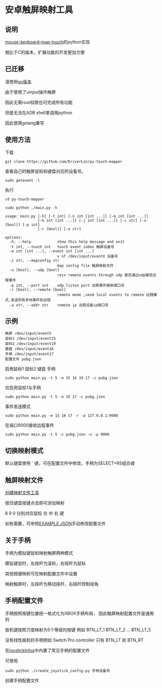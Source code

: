 # 安卓触屏映射工具
## 说明
[mouse-keyboard-map-touch](https://github.com/DriverLin/mouse-keyboard-map-touch)的python实现

相比于C的版本，扩展功能的开发更加方便

## 已迁移

请使用[go版本](https://github.com/DriverLin/py-touch-mapper)

由于使用了uinput操作触屏

因此无需root权限也可完成所有功能

但是无法在ADB shell里调用python

因此使用golang重写

## 使用方法

下载
```
git clone https://github.com/DriverLin/py-touch-mapper
```
查看自己的触屏鼠标和键盘对应的设备号。
```
sudo getevent -l
```
执行
```
cd py-touch-mapper

sudo python ./main.py -h

usage: main.py [-h] [-t int] [-n int [int ...]] [-m int [int ...]]
               [-k int [int ...]] [-j int [int ...]] [-c str] [-u [bool]] [-p int]
               [-r [bool]] [-a str]

options:
  -h, --help            show this help message and exit
  -t int, --touch int   touch event index 触屏设备号
  -e int [int ...], --event int [int ...]
                        x of /dev/input/eventX 设备号
  -c str, --mapconfig str
                        map config file 触屏映射文件
  -u [bool], --udp [bool]
                        recv remote events through udp 是否通过udp接受远程事件
  -p int, --port int    udp listen port 远程事件接收端口号
  -r [bool], --remote [bool]
                        remote mode ,send local events to remote 远程模式,发送所有本地事件到远程
  -a str, --addr str    remote ip 远程设备ip端口号

```
## 示例

```
触屏 /dev/input/event5
鼠标1 /dev/input/event15
鼠标2 /dev/input/event19
键盘 /dev/input/event16
手柄 /dev/input/event17
配置文件 pubg.json 
```
启用鼠标1 鼠标2 键盘 手柄
```
sudo python main.py -t 5 -e 15 16 19 17 -c pubg.json  
```
仅启用鼠标1与手柄
```
sudo python main.py -t 5 -e 15 17 -c pubg.json  
```
事件发送模式
```
sudo python main.py -e 15 16 17 -r -a 127.0.0.1:9000 
```
在端口9000接收远程事件
```
sudo python main.py -t 5 -c pubg.json -u -p 9000
```

## 切换映射模式
默认键盘使用 ` 键，可在配置文件中修改，手柄为SELECT+RS组合键


## 触屏映射文件
[创建映射文件工具](https://driverlin.github.io/py-touch-mapper/build/)

按住键盘按键点击即可添加映射

8 9 0 分别对应鼠标 左 中 右 键 

如有需要，可参照[EXAMPLE.JSON](https://github.com/DriverLin/py-touch-mapper/blob/main/EXAMPLE.JSON)手动修改配置文件


## 关于手柄

手柄为模拟键鼠和映射触屏两种模式

模拟键鼠时，左摇杆为滚轮，右摇杆为鼠标

其他按键映射可在映射配置文件中设置

映射触屏时，左摇杆为移动摇杆，右摇杆控制视角


## 手柄配置文件
手柄按照按键位置统一格式化为XBOX手柄布局， 因此触屏映射配置文件是通用的

扳机键按照力度映射为5个等级的按键 例如 BTN_LT_1 BTN_LT_2 ... BTN_LT_5

没有线性扳机的手柄例如 Switch Pro controller 只有 BTN_LT 和 BTN_RT

在[joystickInfos](https://github.com/DriverLin/py-touch-mapper/tree/main/joystickInfos)中内置了常见手柄的配置文件 

可使用 
```
sudo python ./create_joystick_config.py 手柄设备号  
```
创建手柄配置文件

